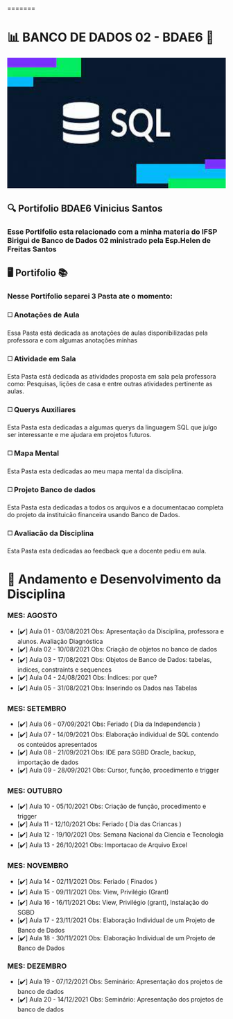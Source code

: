 


=======
# :bar_chart: BANCO DE DADOS 02 - BDAE6 :minidisc:	
<img src="https://github.com/ViniciusKanh/Portifolio_BDAE6_ViniciusSantos/blob/main/imgs/CAPA.gif" width="600" height="300" />


## :mag: Portifolio BDAE6 Vinicius Santos
### Esse Portifolio esta relacionado com a minha materia do IFSP Birigui de Banco de Dados 02 ministrado pela Esp.Helen de Freitas Santos

## :desktop_computer: Portifolio :books:

### Nesse Portifolio separei 3 Pasta ate o momento:

### :white_medium_square: Anotações de Aula
  Essa Pasta está dedicada as anotações de aulas disponibilizadas pela professora e com algumas anotações minhas 
  
### :white_medium_square: Atividade em Sala
   Esta Pasta está dedicada as atividades proposta em sala pela professora como: Pesquisas, lições de casa e entre outras atividades pertinente as aulas.
   
### :white_medium_square: Querys Auxiliares
  Esta Pasta esta dedicadas a algumas querys da linguagem SQL que julgo ser interessante e me ajudara em projetos futuros.
  
### :white_medium_square: Mapa Mental
  Esta Pasta esta dedicadas ao meu mapa mental da disciplina.
  
### :white_medium_square: Projeto Banco de dados
  Esta Pasta esta dedicadas a todos os arquivos e a documentacao completa do projeto da instituicão financeira usando Banco de Dados.

### :white_medium_square: Avaliacão da Disciplina
  Esta Pasta esta dedicadas ao feedback que a docente pediu em aula.
  
  
# :large_orange_diamond: Andamento e Desenvolvimento da Disciplina 

###  MES: AGOSTO

- [:heavy_check_mark:] Aula 01 - 03/08/2021 Obs: 	Apresentação da Disciplina, professora e alunos. Avaliação Diagnóstica
- [:heavy_check_mark:] Aula 02 - 10/08/2021 Obs:  Criação de objetos no banco de dados
- [:heavy_check_mark:] Aula 03 - 17/08/2021 Obs:  Objetos de Banco de Dados: tabelas, indices, constraints e sequences
- [:heavy_check_mark:] Aula 04 - 24/08/2021 Obs:  Índices: por que?
- [:heavy_check_mark:] Aula 05 - 31/08/2021 Obs:  Inserindo os Dados nas Tabelas

###  MES: SETEMBRO

- [:heavy_check_mark:] Aula 06 - 07/09/2021 Obs: Feriado ( Dia da Independencia )
- [:heavy_check_mark:] Aula 07 - 14/09/2021 Obs: Elaboração individual de SQL contendo os conteúdos apresentados
- [:heavy_check_mark:] Aula 08 - 21/09/2021 Obs: IDE para SGBD Oracle, backup, importação de dados
- [:heavy_check_mark:] Aula 09 - 28/09/2021 Obs: Cursor, função, procedimento e trigger

###  MES: OUTUBRO

- [:heavy_check_mark:] Aula 10 - 05/10/2021 Obs: Criação de função, procedimento e trigger
- [:heavy_check_mark:] Aula 11 - 12/10/2021 Obs: Feriado ( Dia das Criancas )
- [:heavy_check_mark:] Aula 12 - 19/10/2021 Obs: Semana Nacional da Ciencia e Tecnologia
- [:heavy_check_mark:] Aula 13 - 26/10/2021 Obs: Importacao de Arquivo Excel

###  MES: NOVEMBRO

- [:heavy_check_mark:] Aula 14 - 02/11/2021 Obs: Feriado ( Finados )
- [:heavy_check_mark:] Aula 15 - 09/11/2021 Obs: View, Privilégio (Grant)
- [:heavy_check_mark:] Aula 16 - 16/11/2021 Obs: View, Privilégio (grant), Instalação do SGBD
- [:heavy_check_mark:] Aula 17 - 23/11/2021 Obs: Elaboração Individual de um Projeto de Banco de Dados
- [:heavy_check_mark:] Aula 18 - 30/11/2021 Obs: Elaboração Individual de um Projeto de Banco de Dados

###  MES: DEZEMBRO

- [:heavy_check_mark:] Aula 19 - 07/12/2021 Obs: Seminário: Apresentação dos projetos de banco de dados
- [:heavy_check_mark:] Aula 20 - 14/12/2021 Obs: Seminário: Apresentação dos projetos de banco de dados


